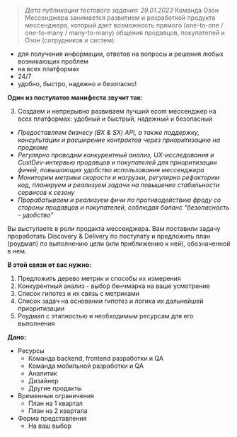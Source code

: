 > _Дата публикации тестового задания: 29.01.2023_
>Команда Озон Мессенджера занимается развитием и разработкой продукта мессенджера, который дает возможность прямого (one-to-one / one-to-many / many-to-many) общения продавцов, покупателей и Озон (сотрудников и систем):

- для получения информации, ответов на вопросы и решения любых возникающих проблем
- на всех платформах
- 24/7
- удобно, быстро, надежно и безопасно!

**Один из постулатов манифеста звучит так:**

3. Создаем и непрерывно развиваем лучший ecom мессенджер на всех платформах: удобный и быстрый, надежный и безопасный

- _Предоставляем бизнесу (BX & SX) API, а также поддержку, консультации и расширение контрактов через приоритизацию на продкоме_
- _Регулярно проводим конкурентный анализ, UX-исследования и CustDev-интервью продавцов и покупателей для приоритизации фичей, повышающих удобство использования мессенджера_
- _Мониторим метрики скорости и нагрузки, регулярно рефакторим код, планируем и реализуем задачи на повышение стабильности сервисов к сезону_
- _Прорабатываем и реализуем фичи по противодействию фроду со стороны продавцов и покупателей, соблюдая баланс "безопасность - удобство"_

Вы выступаете в роли продакта мессенджера. Вам поставили задачу проработать Discovery & Delivery по постулату и предложить план (роудмап) по выполнению цели (или приближению к ней), обозначенной в нем.

**В этой связи от вас нужно:**

1. Предложить дерево метрик и способы их измерения
2. Конкурентный анализ - выбор бенчмарка на ваше усмотрение
3. Список гипотез и их связь с метриками
4. Список задач на основании гипотез и логика их дальнейшей приоритизации
5. Роудмап с этапностью и необходимым ресурсам для его выполнения

**Дано:**

- Ресурсы
    - Команда backend, frontend разработки и QA
    - Команда мобильной разработки и QA
    - Аналитик
    - Дизайнер
    - Другие продакты
- Временные ограничения
    - План на 1 квартал
    - План на 2 квартала
- Форма представления
    - На ваш выбор